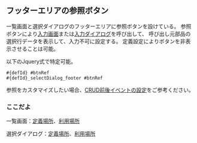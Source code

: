 ## フッターエリアの参照ボタン

一覧画面と選択ダイアログのフッターエリアに参照ボタンを設けている。
参照ボタンにより[入力画面](part.inputPage.md)または[入力ダイアログ](part.inputDialog.md)を呼び出して、
呼び出し元部品の選択行データを表示して、入力不可に設定する。
定義設定によりボタンを非表示させることは可能。

以下のJquery式で特定可能。
```
#{defId} #btnRef
#{defId}_selectDialog_footer #btnRef
```

参照をカスタマイズしたい場合、[CRUD前後イベントの設定](comm.beforeAfter.md)をご参考ください。

### ここだよ

一覧画面：[定義場所](https://efwgrp.github.io/ske/svg/footer.ref.listPage.def.svg)、[利用場所](https://efwgrp.github.io/ske/svg/footer.ref.listPage.svg)

選択ダイアログ：[定義場所](https://efwgrp.github.io/ske/svg/footer.ref.selectDialog.def.svg)、[利用場所](https://efwgrp.github.io/ske/svg/footer.ref.selectDialog.svg)
